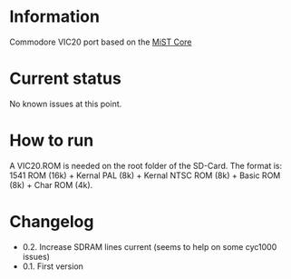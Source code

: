 # Information
Commodore VIC20 port based on the [MiST Core](https://github.com/mist-devel/VIC20_MiST)
# Current status
No known issues at this point.
# How to run
A VIC20.ROM is needed on the root folder of the SD-Card.
The format is: 1541 ROM (16k) + Kernal PAL (8k) + Kernal NTSC ROM (8k) + Basic ROM (8k) + Char ROM (4k).

# Changelog
- 0.2. Increase SDRAM lines current (seems to help on some cyc1000 issues)
- 0.1. First version

